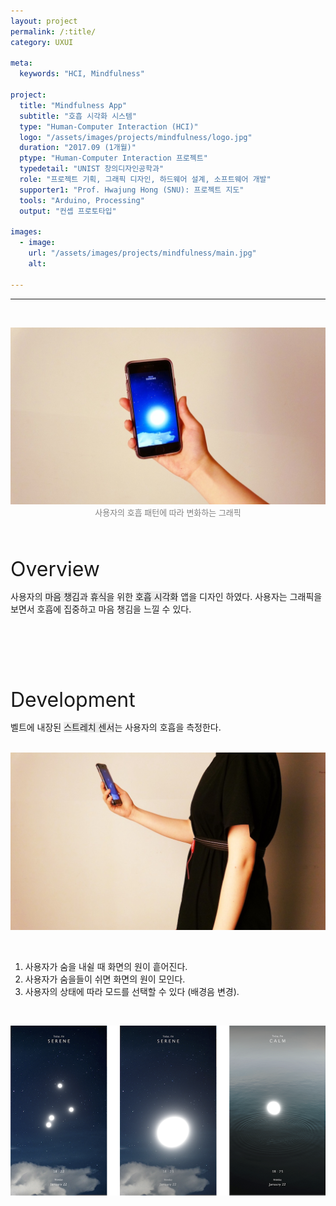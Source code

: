 ```yaml
---
layout: project
permalink: /:title/
category: UXUI

meta:
  keywords: "HCI, Mindfulness"

project:
  title: "Mindfulness App"
  subtitle: "호흡 시각화 시스템"
  type: "Human-Computer Interaction (HCI)"
  logo: "/assets/images/projects/mindfulness/logo.jpg"
  duration: "2017.09 (1개월)"
  ptype: "Human-Computer Interaction 프로젝트"
  typedetail: "UNIST 창의디자인공학과"
  role: "프로젝트 기획, 그래픽 디자인, 하드웨어 설계, 소프트웨어 개발"
  supporter1: "Prof. Hwajung Hong (SNU): 프로젝트 지도"
  tools: "Arduino, Processing"
  output: "컨셉 프로토타입"

images:
  - image:
    url: "/assets/images/projects/mindfulness/main.jpg"
    alt:

---
```

---
<br>
<p align="center">
  <img src="/assets/images/projects/mindfulness/ui2.jpeg">
  <br>
  <font size="2em" color="gray">사용자의 호흡 패턴에 따라 변화하는 그래픽</font>
</p>
<br><br>

<font size="6em">Overview</font>
<br>

사용자의 <span style="background-color:#EBEBEB">마음 챙김</span>과 <span style="background-color:#EBEBEB">휴식</span>을 위한 <span style="background-color:#EBEBEB">호흡 시각화</span> 앱을 디자인 하였다. 사용자는 그래픽을 보면서 호흡에 집중하고 마음 챙김을 느낄 수 있다.  
<br><br><br><br><br><br>

<font size="6em">Development</font>
<br>

벨트에 내장된 <span style="background-color:#EBEBEB">스트레치 센서</span>는 사용자의 호흡을 측정한다.  
<br>

<p align="center">
  <img src="/assets/images/projects/mindfulness/ui1.jpeg">
</p>
<br>

01. 사용자가 숨을 내쉴 때 화면의 원이 흩어진다.
02. 사용자가 숨을들이 쉬면 화면의 원이 모인다.
03. 사용자의 상태에 따라 모드를 선택할 수 있다 (배경음 변경).  
<br>

<p align="center">
  <img src="/assets/images/projects/mindfulness/sd.png">
</p>
<br><br><br><br><br><br>
